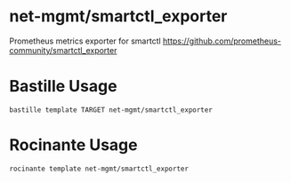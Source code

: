 # net-mgmt/smartctl_exporter
Prometheus metrics exporter for smartctl
https://github.com/prometheus-community/smartctl_exporter

# Bastille Usage
```shell
bastille template TARGET net-mgmt/smartctl_exporter
```

# Rocinante Usage
```shell
rocinante template net-mgmt/smartctl_exporter
```
